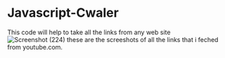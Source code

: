 # Javascript-Cwaler
This code will help to take all the links from any web site
![Screenshot (224)](https://user-images.githubusercontent.com/58084456/142714882-6f1ab169-f441-4532-afd5-995a3f11d30c.png)
these are the screeshots of all the links that i feched from youtube.com.



